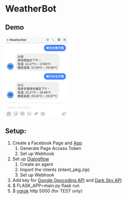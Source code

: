 # WeatherBot
Demo
----
<img src="demo.png" width="200" />

Setup:
------
1. Create a Facebook Page and [App](https://developers.facebook.com/)
    1. Generate Page Access Token 
    2. Set up Webhook
2. Set up [Dialogflow](https://dialogflow.com/)
    1. Create an agent
    2. Import the intents (intent_pkg.zip)
    3. Set up Webhook
3. Add key for [Google Geocoding API](https://developers.google.com/maps/documentation/geocoding/intro) and [Dark Sky API](https://darksky.net/dev)
4. $ FLASK_APP=main.py flask run
5. $ [ngrok](https://ngrok.com/) http 5000 (for TEST only)
